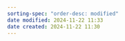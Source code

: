 ```yaml
---
sorting-spec: "order-desc: modified"
date modified: 2024-11-22 11:33
date created: 2024-11-22 11:30
---
```

